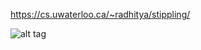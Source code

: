 https://cs.uwaterloo.ca/~radhitya/stippling/

![alt tag](https://raw.githubusercontent.com/azer89/WVS/master/johnny.png)
